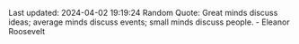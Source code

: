 Last updated: 2024-04-02 19:19:24
Random Quote: Great minds discuss ideas; average minds discuss events; small minds discuss people. - Eleanor Roosevelt